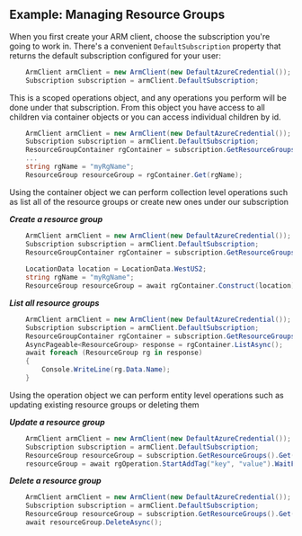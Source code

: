 Example: Managing Resource Groups
--------------------------------------

When you first create your ARM client, choose the subscription you're going to work in. There's a convenient `DefaultSubscription` property that returns the default subscription configured for your user:

```csharp
    ArmClient armClient = new ArmClient(new DefaultAzureCredential());
    Subscription subscription = armClient.DefaultSubscription;
```

This is a scoped operations object, and any operations you perform will be done under that subscription.  From this object you have access to all children via container objects
or you can access individual children by id.
```csharp
    ArmClient armClient = new ArmClient(new DefaultAzureCredential());
    Subscription subscription = armClient.DefaultSubscription;
    ResourceGroupContainer rgContainer = subscription.GetResourceGroups();
    ...
    string rgName = "myRgName";
    ResourceGroup resourceGroup = rgContainer.Get(rgName);
```

Using the container object we can perform collection level operations such as list all of the resource groups or create new ones under our subscription

***Create a resource group***

```csharp
    ArmClient armClient = new ArmClient(new DefaultAzureCredential());
    Subscription subscription = armClient.DefaultSubscription;
    ResourceGroupContainer rgContainer = subscription.GetResourceGroups();
    
    LocationData location = LocationData.WestUS2;
    string rgName = "myRgName";
    ResourceGroup resourceGroup = await rgContainer.Construct(location).CreateAsync(rgName);
```

***List all resource groups***

```csharp
    ArmClient armClient = new ArmClient(new DefaultAzureCredential());
    Subscription subscription = armClient.DefaultSubscription;
    ResourceGroupContainer rgContainer = subscription.GetResourceGroups();
    AsyncPageable<ResourceGroup> response = rgContainer.ListAsync();
    await foreach (ResourceGroup rg in response)
    {
        Console.WriteLine(rg.Data.Name);
    }
```

Using the operation object we can perform entity level operations such as updating existing resource groups or deleting them

***Update a resource group***

```csharp
    ArmClient armClient = new ArmClient(new DefaultAzureCredential());
    Subscription subscription = armClient.DefaultSubscription;
    ResourceGroup resourceGroup = subscription.GetResourceGroups().Get(rgName);
    resourceGroup = await rgOperation.StartAddTag("key", "value").WaitForCompletionAsync();
```

***Delete a resource group***

```csharp
    ArmClient armClient = new ArmClient(new DefaultAzureCredential());
    Subscription subscription = armClient.DefaultSubscription;
    ResourceGroup resourceGroup = subscription.GetResourceGroups().Get(rgName);
    await resourceGroup.DeleteAsync();
```